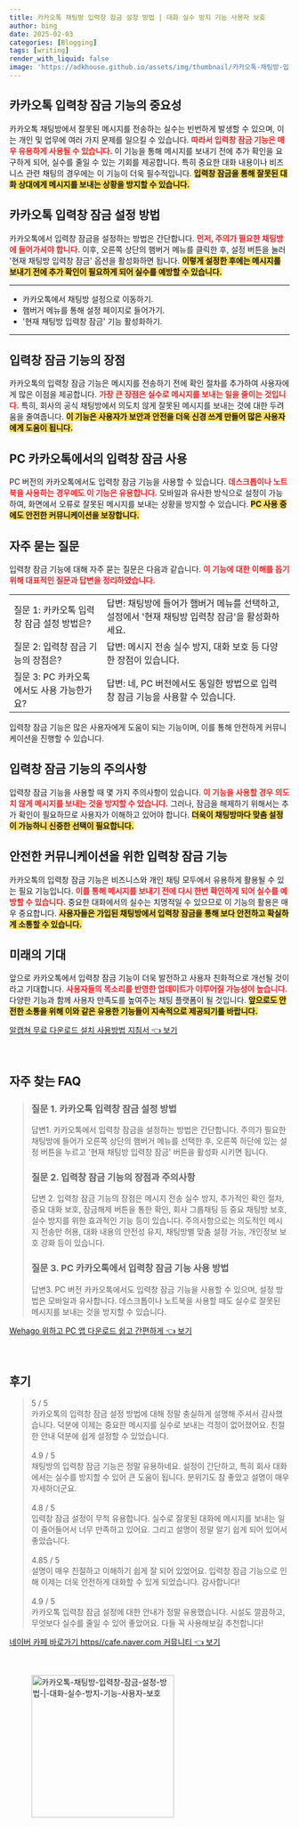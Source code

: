 ```yaml
---
title: 카카오톡 채팅방 입력창 잠금 설정 방법 | 대화 실수 방지 기능 사용자 보호
author: bing
date: 2025-02-03
categories: [Blogging]
tags: [writing]
render_with_liquid: false
image: 'https://adkhouse.github.io/assets/img/thumbnail/카카오톡-채팅방-입력창-잠금-설정-방법-|-대화-실수-방지-기능-사용자-보호.webp'
---
```



<h2 id='입력창 잠금 기능의 중요성'>카카오톡 입력창 잠금 기능의 중요성</h2>

<p>카카오톡 채팅방에서 잘못된 메시지를 전송하는 실수는 빈번하게 발생할 수 있으며, 이는 개인 및 업무에 여러 가지 문제를 일으킬 수 있습니다. <b><span style="color: #ee2323;">따라서 입력창 잠금 기능은 매우 유용하게 사용될 수 있습니다.</span></b> 이 기능을 통해 메시지를 보내기 전에 추가 확인을 요구하게 되어, 실수를 줄일 수 있는 기회를 제공합니다. 특히 중요한 대화 내용이나 비즈니스 관련 채팅의 경우에는 이 기능이 더욱 필수적입니다. <b><span style="background-color: #ffe066;">입력창 잠금을 통해 잘못된 대화 상대에게 메시지를 보내는 상황을 방지할 수 있습니다.</span></b></p>

<h2 id='입력창 잠금 설정 방법'>카카오톡 입력창 잠금 설정 방법</h2>

<p>카카오톡에서 입력창 잠금을 설정하는 방법은 간단합니다. <b><span style="color: #ee2323;">먼저, 주의가 필요한 채팅방에 들어가셔야 합니다.</span></b> 이후, 오른쪽 상단의 햄버거 메뉴를 클릭한 후, 설정 버튼을 눌러 '현재 채팅방 입력창 잠금' 옵션을 활성화하면 됩니다. <b><span style="background-color: #ffe066;">이렇게 설정한 후에는 메시지를 보내기 전에 추가 확인이 필요하게 되어 실수를 예방할 수 있습니다.</span></b></p>

<hr />

<ul>
    <li>카카오톡에서 채팅방 설정으로 이동하기.</li>
    <li>햄버거 메뉴를 통해 설정 페이지로 들어가기.</li>
    <li>'현재 채팅방 입력창 잠금' 기능 활성화하기.</li>
</ul>

<hr />

<h2 id='입력창 잠금 기능의 장점'>입력창 잠금 기능의 장점</h2>

<p>카카오톡의 입력창 잠금 기능은 메시지를 전송하기 전에 확인 절차를 추가하여 사용자에게 많은 이점을 제공합니다. <b><span style="color: #ee2323;">가장 큰 장점은 실수로 메시지를 보내는 일을 줄이는 것입니다.</span></b> 특히, 회사의 공식 채팅방에서 의도치 않게 잘못된 메시지를 보내는 것에 대한 두려움을 줄여줍니다. <b><span style="background-color: #ffe066;">이 기능은 사용자가 보안과 안전을 더욱 신경 쓰게 만들어 많은 사용자에게 도움이 됩니다.</span></b></p>

<h2 id='PC 카카오톡에서의 입력창 잠금 사용'>PC 카카오톡에서의 입력창 잠금 사용</h2>

<p>PC 버전의 카카오톡에서도 입력창 잠금 기능을 사용할 수 있습니다. <b><span style="color: #ee2323;">데스크톱이나 노트북을 사용하는 경우에도 이 기능은 유용합니다.</span></b> 모바일과 유사한 방식으로 설정이 가능하여, 화면에서 오류로 잘못된 메시지를 보내는 상황을 방지할 수 있습니다. <b><span style="background-color: #ffe066;">PC 사용 중에도 안전한 커뮤니케이션을 보장합니다.</span></b></p>

<h2 id='자주 묻는 질문'>자주 묻는 질문</h2>

<p>입력창 잠금 기능에 대해 자주 묻는 질문은 다음과 같습니다. <b><span style="color: #ee2323;">이 기능에 대한 이해를 돕기 위해 대표적인 질문과 답변을 정리하였습니다.</span></b></p>

<table>
    <tr>
        <td>질문 1: 카카오톡 입력창 잠금 설정 방법은?</td>
        <td>답변: 채팅방에 들어가 햄버거 메뉴를 선택하고, 설정에서 '현재 채팅방 입력창 잠금'을 활성화하세요.</td>
    </tr>
    <tr>
        <td>질문 2: 입력창 잠금 기능의 장점은?</td>
        <td>답변: 메시지 전송 실수 방지, 대화 보호 등 다양한 장점이 있습니다.</td>
    </tr>
    <tr>
        <td>질문 3: PC 카카오톡에서도 사용 가능한가요?</td>
        <td>답변: 네, PC 버전에서도 동일한 방법으로 입력창 잠금 기능을 사용할 수 있습니다.</td>
    </tr>
</table>

<p>입력창 잠금 기능은 많은 사용자에게 도움이 되는 기능이며, 이를 통해 안전하게 커뮤니케이션을 진행할 수 있습니다. </p>

<h2 id='입력창 잠금 기능의 주의사항'>입력창 잠금 기능의 주의사항</h2>

<p>입력창 잠금 기능을 사용할 때 몇 가지 주의사항이 있습니다. <b><span style="color: #ee2323;">이 기능을 사용할 경우 의도치 않게 메시지를 보내는 것을 방지할 수 있습니다.</span></b> 그러나, 잠금을 해제하기 위해서는 추가 확인이 필요하므로 사용자가 이해하고 있어야 합니다. <b><span style="background-color: #ffe066;">더욱이 채팅방마다 맞춤 설정이 가능하니 신중한 선택이 필요합니다.</span></b></p>

<h2 id='결론'>안전한 커뮤니케이션을 위한 입력창 잠금 기능</h2>

<p>카카오톡의 입력창 잠금 기능은 비즈니스와 개인 채팅 모두에서 유용하게 활용될 수 있는 필요 기능입니다. <b><span style="color: #ee2323;">이를 통해 메시지를 보내기 전에 다시 한번 확인하게 되어 실수를 예방할 수 있습니다.</span></b> 중요한 대화에서의 실수는 치명적일 수 있으므로 이 기능의 활용은 매우 중요합니다. <b><span style="background-color: #ffe066;">사용자들은 가입된 채팅방에서 입력창 잠금을 통해 보다 안전하고 확실하게 소통할 수 있습니다.</span></b></p>

<h2 id='미래의 기대'>미래의 기대</h2>

<p>앞으로 카카오톡에서 입력창 잠금 기능이 더욱 발전하고 사용자 친화적으로 개선될 것이라고 기대합니다. <b><span style="color: #ee2323;">사용자들의 목소리를 반영한 업데이트가 이루어질 가능성이 높습니다.</span></b> 다양한 기능과 함께 사용자 만족도를 높여주는 채팅 플랫폼이 될 것입니다. <b><span style="background-color: #ffe066;">앞으로도 안전한 소통을 위해 이와 같은 유용한 기능들이 지속적으로 제공되기를 바랍니다.</span></b></p>


<p><a class="click-button" title="알캡쳐 무료 다운로드 설치 사용방법 지침서" href="https://adkhouse.github.io/posts/%EC%95%8C%EC%BA%A1%EC%B3%90-%EB%AC%B4%EB%A3%8C-%EB%8B%A4%EC%9A%B4%EB%A1%9C%EB%93%9C-%EC%84%A4%EC%B9%98-%EC%82%AC%EC%9A%A9%EB%B0%A9%EB%B2%95-%EC%A7%80%EC%B9%A8%EC%84%9C/" rel="dofollow">알캡쳐 무료 다운로드 설치 사용방법 지침서 👈 보기</a></p><br>
<h2 id='자주_찾는_FAQ'>자주 찾는 FAQ</h2>
<div itemscope="" itemtype="https://schema.org/FAQPage"> 
<blockquote> 
<div itemscope="" itemprop="mainEntity" itemtype="https://schema.org/Question"> 
<h3 itemprop="name">질문 1. 카카오톡 입력창 잠금 설정 방법</h3> 
<div itemscope="" itemprop="acceptedAnswer" itemtype="https://schema.org/Answer"> 
<span itemprop="text"> 
<p>답변1. 카카오톡에서 입력창 잠금을 설정하는 방법은 간단합니다. 주의가 필요한 채팅방에 들어가 오른쪽 상단의 햄버거 메뉴를 선택한 후, 오른쪽 하단에 있는 설정 버튼을 누르고 '현재 채팅방 입력창 잠금' 버튼을 활성화 시키면 됩니다.</p> 
</span> 
</div> 
</div> 

<div itemscope="" itemprop="mainEntity" itemtype="https://schema.org/Question"> 
<h3 itemprop="name">질문 2. 입력창 잠금 기능의 장점과 주의사항</h3> 
<div itemscope="" itemprop="acceptedAnswer" itemtype="https://schema.org/Answer"> 
<span itemprop="text"> 
<p>답변 2. 입력창 잠금 기능의 장점은 메시지 전송 실수 방지, 추가적인 확인 절차, 중요 대화 보호, 잠금해제 버튼을 통한 확인, 회사 그룹채팅 등 중요 채팅방 보호, 실수 방지를 위한 효과적인 기능 등이 있습니다. 주의사항으로는 의도적인 메시지 전송만 허용, 대화 내용의 안전성 유지, 채팅방별 맞춤 설정 가능, 개인정보 보호 강화 등이 있습니다.</p> 
</span> 
</div> 
</div> 

<div itemscope="" itemprop="mainEntity" itemtype="https://schema.org/Question"> 
<h3 itemprop="name">질문 3. PC 카카오톡에서 입력창 잠금 기능 사용 방법</h3> 
<div itemscope="" itemprop="acceptedAnswer" itemtype="https://schema.org/Answer"> 
<span itemprop="text"> 
<p>답변3. PC 버전 카카오톡에서도 입력창 잠금 기능을 사용할 수 있으며, 설정 방법은 모바일과 유사합니다. 데스크톱이나 노트북을 사용할 때도 실수로 잘못된 메시지를 보내는 것을 방지할 수 있습니다.</p> 
</span> 
</div> 
</div> 
</blockquote> 
</div>
<p><a class="click-button" title="Wehago 위하고 PC 앱 다운로드 쉽고 간편하게" href="https://adkhouse.github.io/posts/Wehago-%EC%9C%84%ED%95%98%EA%B3%A0-PC-%EC%95%B1-%EB%8B%A4%EC%9A%B4%EB%A1%9C%EB%93%9C-%EC%89%BD%EA%B3%A0-%EA%B0%84%ED%8E%B8%ED%95%98%EA%B2%8C/" rel="dofollow">Wehago 위하고 PC 앱 다운로드 쉽고 간편하게 👈 보기</a></p><br>
<h2 id='후기'>후기</h2>
<div itemscope itemtype="https://schema.org/Product">
  <blockquote>
  <div itemprop="review" itemscope itemtype="https://schema.org/Review">
      <div itemprop="reviewRating" itemscope itemtype="https://schema.org/Rating"> <span itemprop="ratingValue">5</span> / <span itemprop="bestRating">5</span> </div>
      <span itemprop="reviewBody">카카오톡의 입력창 잠금 설정 방법에 대해 정말 충실하게 설명해 주셔서 감사했습니다. 덕분에 이제는 중요한 메시지를 실수로 보내는 걱정이 없어졌어요. 친절한 안내 덕분에 쉽게 설정할 수 있었습니다.</span>
  </div>
  <br>
  <div itemprop="review" itemscope itemtype="https://schema.org/Review">
      <div itemprop="reviewRating" itemscope itemtype="https://schema.org/Rating"> <span itemprop="ratingValue">4.9</span> / <span itemprop="bestRating">5</span> </div>
      <span itemprop="reviewBody">채팅방의 입력창 잠금 기능은 정말 유용하네요. 설정이 간단하고, 특히 회사 대화에서는 실수를 방지할 수 있어 큰 도움이 됩니다. 분위기도 참 좋았고 설명이 매우 자세하더군요.</span>
  </div>
  <br>
  <div itemprop="review" itemscope itemtype="https://schema.org/Review">
      <div itemprop="reviewRating" itemscope itemtype="https://schema.org/Rating"> <span itemprop="ratingValue">4.8</span> / <span itemprop="bestRating">5</span> </div>
      <span itemprop="reviewBody">입력창 잠금 설정이 무척 유용합니다. 실수로 잘못된 대화에 메시지를 보내는 일이 줄어들어서 너무 만족하고 있어요. 그리고 설명이 정말 알기 쉽게 되어 있어서 좋았습니다.</span>
  </div>
  <br>
  <div itemprop="review" itemscope itemtype="https://schema.org/Review">
      <div itemprop="reviewRating" itemscope itemtype="https://schema.org/Rating"> <span itemprop="ratingValue">4.85</span> / <span itemprop="bestRating">5</span> </div>
      <span itemprop="reviewBody">설명이 매우 친절하고 이해하기 쉽게 잘 되어 있었어요. 입력창 잠금 기능으로 인해 이제는 더욱 안전하게 대화할 수 있게 되었습니다. 감사합니다!</span>
  </div>
  <br>
  <div itemprop="review" itemscope itemtype="https://schema.org/Review">
      <div itemprop="reviewRating" itemscope itemtype="https://schema.org/Rating"> <span itemprop="ratingValue">4.9</span> / <span itemprop="bestRating">5</span> </div>
      <span itemprop="reviewBody">카카오톡 입력창 잠금 설정에 대한 안내가 정말 유용했습니다. 시설도 깔끔하고, 무엇보다 실수를 줄일 수 있어 좋았어요. 다들 꼭 사용해보길 추천합니다!</span>
  </div>
  </blockquote>
</div>
<p><a class="click-button" title="네이버 카페 바로가기 https//cafe.naver.com 커뮤니티" href="https://adkhouse.github.io/posts/%EB%84%A4%EC%9D%B4%EB%B2%84-%EC%B9%B4%ED%8E%98-%EB%B0%94%EB%A1%9C%EA%B0%80%EA%B8%B0-httpscafe.naver.com-%EC%BB%A4%EB%AE%A4%EB%8B%88%ED%8B%B0/" rel="dofollow">네이버 카페 바로가기 https//cafe.naver.com 커뮤니티 👈 보기</a></p><br>
<figure class="image"><img src="https://adkhouse.github.io/assets/img/thumbnail/카카오톡-채팅방-입력창-잠금-설정-방법-|-대화-실수-방지-기능-사용자-보호.webp" alt="카카오톡-채팅방-입력창-잠금-설정-방법-|-대화-실수-방지-기능-사용자-보호" width="256" height="256"></figure>